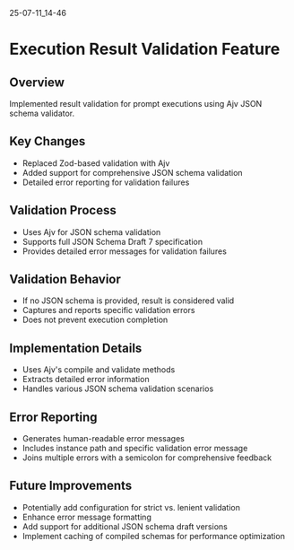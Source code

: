 25-07-11_14-46

# Execution Result Validation Feature

## Overview
Implemented result validation for prompt executions using Ajv JSON schema validator.

## Key Changes
- Replaced Zod-based validation with Ajv
- Added support for comprehensive JSON schema validation
- Detailed error reporting for validation failures

## Validation Process
- Uses Ajv for JSON schema validation
- Supports full JSON Schema Draft 7 specification
- Provides detailed error messages for validation failures

## Validation Behavior
- If no JSON schema is provided, result is considered valid
- Captures and reports specific validation errors
- Does not prevent execution completion

## Implementation Details
- Uses Ajv's compile and validate methods
- Extracts detailed error information
- Handles various JSON schema validation scenarios

## Error Reporting
- Generates human-readable error messages
- Includes instance path and specific validation error message
- Joins multiple errors with a semicolon for comprehensive feedback

## Future Improvements
- Potentially add configuration for strict vs. lenient validation
- Enhance error message formatting
- Add support for additional JSON schema draft versions
- Implement caching of compiled schemas for performance optimization
